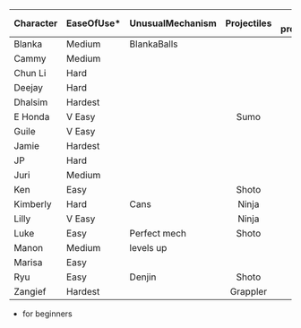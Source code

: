 | Character | EaseOfUse* | UnusualMechanism | Projectiles | anti-projectiles | CommandGrab |  Charge | Stock | Teleport |
| :--- | :-- | :-- | :-----------: | :--: | :--: | :--: | :--: | :--: |
| Blanka  |Medium| BlankaBalls||  | | | Y | Y | |
| Cammy |Medium| || Y | | | | | |
| Chun Li |Hard| || Y | | | | | |
| Deejay |Hard| || Y | | | | | |
| Dhalsim |Hardest| || Y | | | | | Y |
| E Honda |V Easy| |Sumo|  | | Y | Y | | Y |
| Guile |V Easy| || Y | | | Y | | |
| Jamie |Hardest| || | | Y | | Y | |
| JP |Hard| || | | Y | | Y | |
| Juri |Medium| || | | Y | | Y | |
| Ken |Easy| |Shoto| Y | | | | | |
| Kimberly |Hard| Cans| Ninja|  | | | | Y | Y |
| Lilly |V Easy| | Ninja|  | | | | Y | Y |
| Luke |Easy| Perfect mech|Shoto| Y | | | | | |
| Manon |Medium| levels up | |  | | |Y |  |  |
| Marisa |Easy| | |  | | | |  |  |
| Ryu |Easy| Denjin |Shoto| Y | | | | | |
| Zangief |Hardest| |Grappler|  | | Y | | | |

* for beginners
